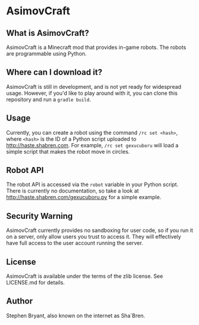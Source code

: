 # AsimovCraft

## What is AsimovCraft?
AsimovCraft is a Minecraft mod that provides in-game robots. The robots are programmable using Python.

## Where can I download it?
AsimovCraft is still in development, and is not yet ready for widespread usage. However, if you'd like to play around with it, you can clone this repository and run a `gradle build`.

## Usage
Currently, you can create a robot using the command `/rc set <hash>`, where `<hash>` is the ID of a Python script uploaded to http://haste.shabren.com. For example, `/rc set gexucuboru` will load a simple script that makes the robot move in circles.

## Robot API
The robot API is accessed via the `robot` variable in your Python script. There is currently no documentation, so take a look at http://haste.shabren.com/gexucuboru.py for a simple example.

## Security Warning
AsimovCraft currently provides no sandboxing for user code, so if you run it on a server, only allow users you trust to access it. They will effectively have full access to the user account running the server.

## License
AsimovCraft is available under the terms of the zlib license. See LICENSE.md for details.

## Author
Stephen Bryant, also known on the internet as Sha`Bren.
